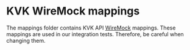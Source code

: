 # KVK WireMock mappings

The mappings folder contains KVK API [WireMock](https://wiremock.org/) mappings.
These mappings are used in our integration tests.
Therefore, be careful when changing them.
